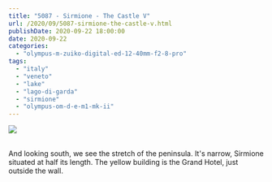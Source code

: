 ```yaml
---
title: "5087 - Sirmione - The Castle V"
url: /2020/09/5087-sirmione-the-castle-v.html
publishDate: 2020-09-22 18:00:00
date: 2020-09-22
categories: 
  - "olympus-m-zuiko-digital-ed-12-40mm-f2-8-pro"
tags: 
  - "italy"
  - "veneto"
  - "lake"
  - "lago-di-garda"
  - "sirmione"
  - "olympus-om-d-e-m1-mk-ii"
---
```

<div class="container">
<div class="center"><a target="_blank" href="https://d25zfm9zpd7gm5.cloudfront.net/1200x1200/2018/20180910_095132_lr.jpg"><img class="webfeedsFeaturedVisual" src="https://d25zfm9zpd7gm5.cloudfront.net/0600x0600/2018/20180910_095132_lr.jpg" /></a></div>
</div>
<br />

And looking south, we see the stretch of the peninsula. It's narrow,
Sirmione situated at half its length. The yellow building is the
Grand Hotel, just outside the wall.